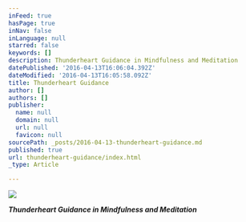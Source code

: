 ```yaml
---
inFeed: true
hasPage: true
inNav: false
inLanguage: null
starred: false
keywords: []
description: Thunderheart Guidance in Mindfulness and Meditation
datePublished: '2016-04-13T16:06:04.392Z'
dateModified: '2016-04-13T16:05:58.092Z'
title: Thunderheart Guidance
author: []
authors: []
publisher:
  name: null
  domain: null
  url: null
  favicon: null
sourcePath: _posts/2016-04-13-thunderheart-guidance.md
published: true
url: thunderheart-guidance/index.html
_type: Article

---
```

![](https://the-grid-user-content.s3-us-west-2.amazonaws.com/68e29292-bd58-463f-8d69-44924756e64e.jpg)

**_Thunderheart Guidance in Mindfulness and Meditation_**